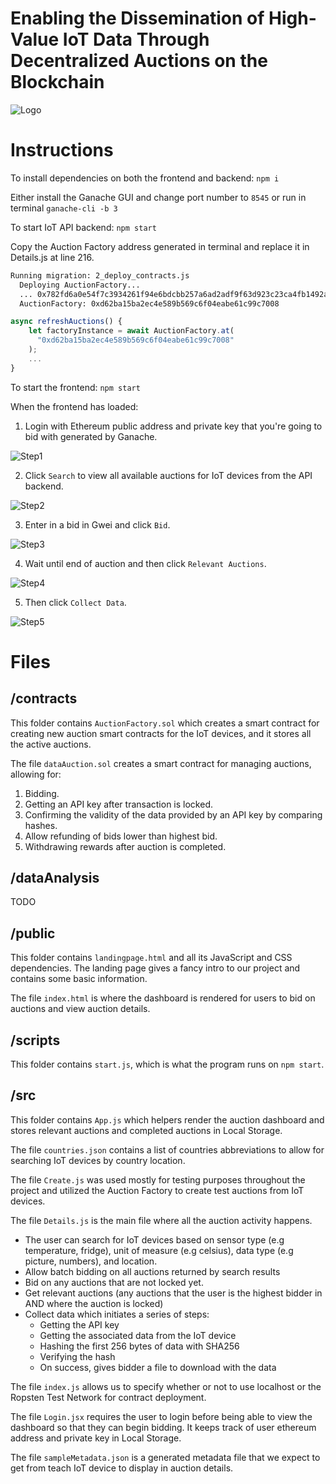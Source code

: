 
# Enabling the Dissemination of High-Value IoT Data Through Decentralized Auctions on the Blockchain

![Logo](https://i.imgur.com/sfpkfud.png)

# Instructions

To install dependencies on both the frontend and backend: `npm i`

Either install the Ganache GUI and change port number to `8545` or run in terminal `ganache-cli -b 3`

To start IoT API backend: `npm start`

Copy the Auction Factory address generated in terminal and replace it in Details.js at line 216.
```bash
Running migration: 2_deploy_contracts.js
  Deploying AuctionFactory...
  ... 0x782fd6a0e54f7c3934261f94e6bdcbb257a6ad2adf9f63d923c23ca4fb1492ab
  AuctionFactory: 0xd62ba15ba2ec4e589b569c6f04eabe61c99c7008
```

```javascript
async refreshAuctions() {
    let factoryInstance = await AuctionFactory.at(
      "0xd62ba15ba2ec4e589b569c6f04eabe61c99c7008"
    );
    ...
}
```

To start the frontend: `npm start`

When the frontend has loaded:
1. Login with Ethereum public address and private key that you're going to bid with generated by Ganache.

![Step1](https://i.imgur.com/vxRbCQI.png)

2. Click `Search` to view all available auctions for IoT devices from the API backend.

![Step2](https://i.imgur.com/VJF2VTP.png)

3. Enter in a bid in Gwei and click `Bid`.

![Step3](https://i.imgur.com/ZEd57nC.png)

4. Wait until end of auction and then click `Relevant Auctions`.

![Step4](https://i.imgur.com/qf7xxjr.png)

5. Then click `Collect Data`.

![Step5](https://i.imgur.com/UEVK3hP.png)

# Files

## /contracts

This folder contains `AuctionFactory.sol` which creates a smart contract for creating new auction smart contracts for the IoT devices, and it stores all the active auctions. 

The file `dataAuction.sol` creates a smart contract for managing auctions, allowing for:
1. Bidding.
2. Getting an API key after transaction is locked.
3. Confirming the validity of the data provided by an API key by comparing hashes.
4. Allow refunding of bids lower than highest bid.
5. Withdrawing rewards after auction is completed.

## /dataAnalysis

TODO

## /public

This folder contains `landingpage.html` and all its JavaScript and CSS dependencies. The landing page gives a fancy intro to our project and contains some basic information. 

The file `index.html` is where the dashboard is rendered for users to bid on auctions and view auction details.

## /scripts

This folder contains `start.js`, which is what the program runs on `npm start`.

## /src

This folder contains `App.js` which helpers render the auction dashboard and stores relevant auctions and completed auctions in Local Storage. 

The file `countries.json` contains a list of countries abbreviations to allow for searching IoT devices by country location.

The file `Create.js` was used mostly for testing purposes throughout the project and utilized the Auction Factory to create test auctions from IoT devices.

The file `Details.js` is the main file where all the auction activity happens. 
- The user can search for IoT devices based on sensor type (e.g temperature, fridge), unit of measure (e.g celsius), data type (e.g picture, numbers), and location.
- Allow batch bidding on all auctions returned by search results
- Bid on any auctions that are not locked yet.
- Get relevant auctions (any auctions that the user is the highest bidder in AND where the auction is locked)
- Collect data which initiates a series of steps: 
  - Getting the API key
  - Getting the associated data from the IoT device
  - Hashing the first 256 bytes of data with SHA256
  - Verifying the hash
  - On success, gives bidder a file to download with the data
  
The file `index.js` allows us to specify whether or not to use localhost or the Ropsten Test Network for contract deployment.

The file `Login.jsx` requires the user to login before being able to view the dashboard so that they can begin bidding. It keeps track of user ethereum address and private key in Local Storage.

The file `sampleMetadata.json` is a generated metadata file that we expect to get from teach IoT device to display in auction details.